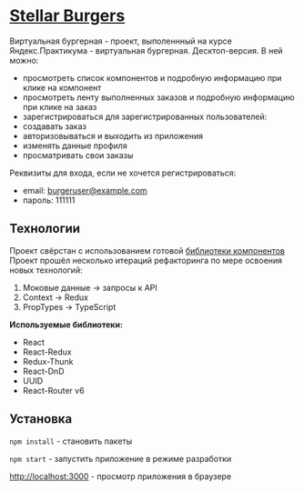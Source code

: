 # [Stellar Burgers](https://ananastii.github.io/react-burger)

Виртуальная бургерная - проект, выполеннный на курсе Яндекс.Практикума - виртуальная бургерная.
Десктоп-версия. В ней можно:
- просмотреть список компонентов и подробную информацию при клике на компонент
- просмотреть ленту выполненных заказов и подробную информацию при клике на заказ
- зарегистрироваться
для зарегистрированных пользователей:
- создавать заказ
- авторизовываться и выходить из приложения
- изменять данные профиля
- просматривать свои заказы

Реквизиты для входа, если не хочется регистрироваться:
- email: burgeruser@example.com
- пароль: 111111

## Технологии
Проект свёрстан с использованием готовой [библиотеки компонентов](https://yandex-practicum.github.io/react-developer-burger-ui-components/docs/)
Проект прошёл несколько итераций рефакторинга по мере освоения новых технологий:
1. Моковые данные -> запросы к API
2. Context -> Redux
3. PropTypes -> TypeScript

**Используемые библиотеки:**
- React
- React-Redux
- Redux-Thunk
- React-DnD
- UUID
- React-Router v6

## Установка

`npm install` - становить пакеты

`npm start` - запустить приложение в режиме разработки

[http://localhost:3000](http://localhost:3000) - просмотр приложения в браузере
